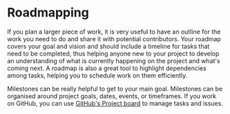 # Roadmapping

If you plan a larger piece of work, it is very useful to have an outline for the work you need to do and share it with potential contributors.
Your roadmap covers your goal and vision and should include a timeline for tasks that need to be completed, thus helping anyone new to your project to develop an understanding of what is currently happening on the project and what's coming next.
A roadmap is also a great tool to highlight dependencies among tasks, helping you to schedule work on them efficiently.

Milestones can be really helpful to get to your main goal.
Milestones can be organised around project goals, dates, events, or timeframes.
If you work on GitHub, you can use [GitHub's Project board](https://help.github.com/en/articles/tracking-the-progress-of-your-work-with-project-boards) to manage tasks and issues.
